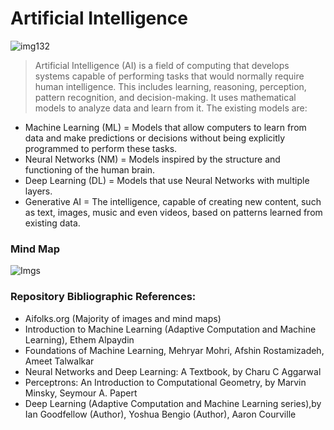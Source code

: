 # Artificial Intelligence

![img132](https://github.com/user-attachments/assets/e72dbd67-def3-4eb0-b316-7e98deb2aef6)

> Artificial Intelligence (AI) is a field of computing that develops systems capable of performing tasks that would normally require human intelligence. This includes learning, reasoning, perception, pattern recognition, and decision-making. It uses mathematical models to analyze data and learn from it. The existing models are:

* Machine Learning (ML) = Models that allow computers to learn from data and make predictions or decisions without being explicitly programmed to perform these tasks.
* Neural Networks (NM) = Models inspired by the structure and functioning of the human brain.
* Deep Learning (DL) = Models that use Neural Networks with multiple layers.
* Generative AI = The intelligence, capable of creating new content, such as text, images, music and even videos, based on patterns learned from existing data.
  
### Mind Map

![Imgs](https://github.com/user-attachments/assets/abeade2e-6950-4da2-a21f-61ef039030c8)

### Repository Bibliographic References:
- Aifolks.org (Majority of images and mind maps)
- Introduction to Machine Learning (Adaptive Computation and Machine Learning), Ethem Alpaydin
- Foundations of Machine Learning, Mehryar Mohri, Afshin Rostamizadeh, Ameet Talwalkar 
- Neural Networks and Deep Learning: A Textbook, by Charu C Aggarwal
- Perceptrons: An Introduction to Computational Geometry, by Marvin Minsky, Seymour A. Papert
- Deep Learning (Adaptive Computation and Machine Learning series),by Ian Goodfellow (Author), Yoshua Bengio (Author), Aaron Courville
